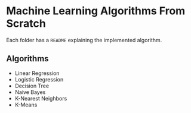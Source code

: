 # Machine Learning Algorithms From Scratch

Each folder has a `README` explaining the implemented algorithm.

## Algorithms

- Linear Regression
- Logistic Regression
- Decision Tree
- Naive Bayes
- K-Nearest Neighbors
- K-Means
